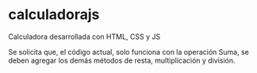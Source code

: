 # calculadorajs
Calculadora desarrollada con HTML, CSS y JS

Se solicita que, el código actual, solo funciona con la operación Suma, se deben agregar los demás métodos de resta, multiplicación y división. 
